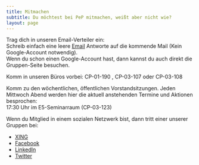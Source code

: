 ```yaml
---
title: Mitmachen
subtitle: Du möchtest bei PeP mitmachen, weißt aber nicht wie?
layout: page
---
```


Trag dich in unseren Email-Verteiler ein: <br>
Schreib einfach eine leere [Email](mailto:pep-alumni-tu-dortmund-aktive+subscribe@googlegroups.com)
Antworte auf die kommende Mail (Kein Google-Account notwendig). <br>
Wenn du schon einen Google-Account hast, dann kannst du auch direkt die Gruppen-Seite besuchen.

Komm in unseren Büros vorbei: CP-01-190 , CP-03-107 oder CP-03-108

Komm zu den wöchentlichen, öffentlichen Vorstandsitzungen. Jeden Mittwoch Abend werden hier die aktuell anstehenden Termine und Aktionen besprochen: <br>
17:30 Uhr im E5-Seminarraum (CP-03-123)

Wenn du Mitglied in einem sozialen Netzwerk bist, dann tritt einer unserer Gruppen bei:

- [XING](http://www.xing.com/communities/groups/pep-et-al-1029339)
- [Facebook](http://www.facebook.com/groups/279810565457942/)
- [LinkedIn](http://www.linkedin.com/grps?gid=3585359)
- [Twitter](http://www.twitter.com/pepdortmund)
